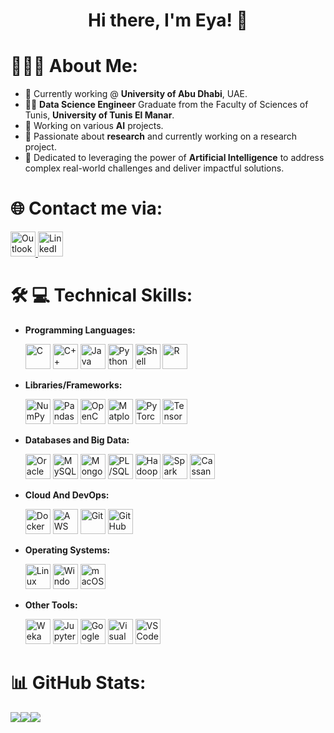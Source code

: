 <h1 align="center">Hi there, I'm Eya! 👋</h1>

# 👩🏻‍💻 About Me:
- 💼 Currently working @ **University of Abu Dhabi**, UAE.
- 👩‍🎓 **Data Science Engineer** Graduate from the Faculty of Sciences of Tunis, **University of Tunis El Manar**.
- 🔬 Working on various **AI** projects.
- 🌱 Passionate about **research** and currently working on a research project.
- 🎯 Dedicated to leveraging the power of **Artificial Intelligence** to address complex real-world challenges and deliver impactful solutions. 

# 🌐 Contact me via:

<a href="mailto:eya.besbes@etudiant-fst.utm.tn">
    <img src="https://upload.wikimedia.org/wikipedia/commons/d/df/Microsoft_Office_Outlook_%282018–present%29.svg" width="40" height="40" alt="Outlook Email" />
</a>

<a href="https://www.linkedin.com/in/eya-besbes/">
    <img src="https://cdn.jsdelivr.net/gh/devicons/devicon/icons/linkedin/linkedin-original.svg" width="40" height="40" alt="LinkedIn" />
</a>

# 🛠️ 💻 Technical Skills:

- **Programming Languages:**
  <p>
    <!-- C -->
    <img src="https://cdn.jsdelivr.net/gh/devicons/devicon/icons/c/c-original.svg" width="40" height="40" alt="C" />

    <!-- C++ -->
    <img src="https://cdn.jsdelivr.net/gh/devicons/devicon/icons/cplusplus/cplusplus-original.svg" width="40" height="40" alt="C++" />

    <!-- Java -->
    <img src="https://cdn.jsdelivr.net/gh/devicons/devicon/icons/java/java-original.svg" width="40" height="40" alt="Java" />

    <!-- Python -->
    <img src="https://cdn.jsdelivr.net/gh/devicons/devicon/icons/python/python-original.svg" width="40" height="40" alt="Python" />
    
    <!-- Shell -->
    <img src="https://cdn.jsdelivr.net/gh/devicons/devicon/icons/bash/bash-original.svg" width="40" height="40" alt="Shell" />
    
    <!-- R -->
    <img src="https://cdn.jsdelivr.net/gh/devicons/devicon/icons/r/r-original.svg" width="40" height="40" alt="R" />
  </p>
  
- **Libraries/Frameworks:** 
  <p>
     <!-- NumPy -->
    <img src="https://cdn.jsdelivr.net/gh/devicons/devicon/icons/numpy/numpy-original.svg" width="40" height="40" alt="NumPy" />
  
    <!-- Pandas -->
    <img src="https://cdn.jsdelivr.net/gh/devicons/devicon/icons/pandas/pandas-original.svg" width="40" height="40" alt="Pandas" />
    
    <!-- OpenCV -->
    <img src="https://cdn.jsdelivr.net/gh/devicons/devicon/icons/opencv/opencv-original.svg" width="40" height="40" alt="OpenCV" />

    <!-- Matplotlib -->
    <img src="https://upload.wikimedia.org/wikipedia/commons/8/84/Matplotlib_icon.svg" width="40" height="40" alt="Matplotlib" />
    
    <!-- PyTorch -->
    <img src="https://cdn.jsdelivr.net/gh/devicons/devicon/icons/pytorch/pytorch-original.svg" width="40" height="40" alt="PyTorch" />
    
    <!-- TensorFlow -->
    <img src="https://cdn.jsdelivr.net/gh/devicons/devicon/icons/tensorflow/tensorflow-original.svg" width="40" height="40" alt="TensorFlow" />
    
    </p>

 - **Databases and Big Data:**  
    <p>
      <!-- Oracle -->
      <img src="https://cdn.jsdelivr.net/gh/devicons/devicon/icons/oracle/oracle-original.svg" width="40" height="40" alt="Oracle" />
  
      <!-- MySQL -->
      <img src="https://cdn.jsdelivr.net/gh/devicons/devicon/icons/mysql/mysql-original.svg" width="40" height="40" alt="MySQL" />
  
      <!-- MongoDB -->
      <img src="https://cdn.jsdelivr.net/gh/devicons/devicon/icons/mongodb/mongodb-original.svg" width="40" height="40" alt="MongoDB" />    
      <!-- PL/SQL (no official Devicon icon, using a database placeholder) -->
      <img src="https://www.oracle.com/a/ocom/img/pl-sql.svg" width="40" height="40" alt="PL/SQL" />
  
      <!-- Hadoop  -->
      <img src="https://hadoop.apache.org/elephant.png" width="40" height="40" alt="Hadoop" />
  
      <!-- Spark (not in Devicon, using external source) -->
      <img src="https://upload.wikimedia.org/wikipedia/commons/thumb/f/f3/Apache_Spark_logo.svg/langfr-120px-Apache_Spark_logo.svg.png" width="40" height="40" alt="Spark" />
  
      <!-- Cassandra (not in Devicon, using external source) -->
      <img src="https://upload.wikimedia.org/wikipedia/commons/thumb/5/5e/Cassandra_logo.svg/langfr-120px-Cassandra_logo.svg.png" width="40" height="40" alt="Cassandra" />
    </p>

- **Cloud And DevOps:**
  <p>
    <!-- Docker -->
    <img src="https://cdn.jsdelivr.net/gh/devicons/devicon/icons/docker/docker-original.svg" width="40" height="40" alt="Docker" />

    <!-- AWS -->
    <img src="https://cdn.jsdelivr.net/gh/devicons/devicon/icons/amazonwebservices/amazonwebservices-original-wordmark.svg" width="40" height="40" alt="AWS" />

    <!-- Git -->
    <img src="https://cdn.jsdelivr.net/gh/devicons/devicon/icons/git/git-original.svg" width="40" height="40" alt="Git" />

    <!-- GitHub -->
    <img src="https://cdn.jsdelivr.net/gh/devicons/devicon/icons/github/github-original.svg" width="40" height="40" alt="GitHub" />
  </p>

- **Operating Systems:**
  <p>
    <!-- Linux -->
    <img src="https://cdn.jsdelivr.net/gh/devicons/devicon/icons/linux/linux-original.svg" width="40" height="40" alt="Linux" />
    
    <!-- Windows -->
    <img src="https://cdn.jsdelivr.net/gh/devicons/devicon/icons/windows8/windows8-original.svg" width="40" height="40" alt="Windows" />
    
    <!-- macOS -->
    <img src="https://cdn.jsdelivr.net/gh/devicons/devicon/icons/apple/apple-original.svg" width="40" height="40" alt="macOS" />
  </p>

- **Other Tools:**
  <p>  
    <!-- Weka -->
    <img src="https://images.sftcdn.net/images/t_app-icon-s/p/19f01b02-2ac5-41c5-a8e9-7caa6de36b3b/3785906630/weka-weka.png" width="40" height="40" alt="Weka" />
    
    <!-- Jupyter -->
    <img src="https://cdn.jsdelivr.net/gh/devicons/devicon/icons/jupyter/jupyter-original.svg" width="40" height="40" alt="Jupyter" />
  
    <!-- Google Colab -->
    <img src="https://upload.wikimedia.org/wikipedia/commons/d/d0/Google_Colaboratory_SVG_Logo.svg" width="40" height="40" alt="Google Colab" />
  
    <!-- Visual Studio -->
    <img src="https://cdn.jsdelivr.net/gh/devicons/devicon/icons/visualstudio/visualstudio-original.svg" width="40" height="40" alt="Visual Studio" />
    
    <!-- VS Code -->
    <img src="https://cdn.jsdelivr.net/gh/devicons/devicon/icons/vscode/vscode-original.svg" width="40" height="40" alt="VS Code" />
  </p>

# 📊 GitHub Stats:
![](https://github-readme-streak-stats.herokuapp.com/?user=eyabesbes&hide_border=false)![](https://github-readme-stats.vercel.app/api?username=eyabesbes&hide_border=false&include_all_commits=true&count_private=true)![](https://github-readme-stats.vercel.app/api/top-langs/?username=eyabesbes&hide_border=false&include_all_commits=true&count_private=true&layout=compact)
